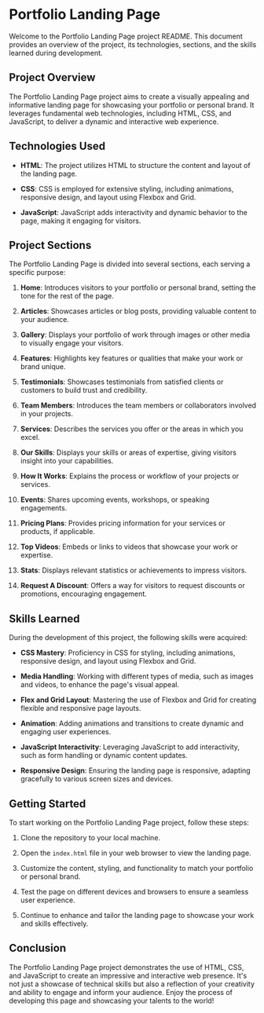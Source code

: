 # Portfolio Landing Page

Welcome to the Portfolio Landing Page project README. This document provides an overview of the project, its technologies, sections, and the skills learned during development.

## Project Overview

The Portfolio Landing Page project aims to create a visually appealing and informative landing page for showcasing your portfolio or personal brand. It leverages fundamental web technologies, including HTML, CSS, and JavaScript, to deliver a dynamic and interactive web experience.

## Technologies Used

- **HTML**: The project utilizes HTML to structure the content and layout of the landing page.

- **CSS**: CSS is employed for extensive styling, including animations, responsive design, and layout using Flexbox and Grid.

- **JavaScript**: JavaScript adds interactivity and dynamic behavior to the page, making it engaging for visitors.

## Project Sections

The Portfolio Landing Page is divided into several sections, each serving a specific purpose:

1. **Home**: Introduces visitors to your portfolio or personal brand, setting the tone for the rest of the page.

2. **Articles**: Showcases articles or blog posts, providing valuable content to your audience.

3. **Gallery**: Displays your portfolio of work through images or other media to visually engage your visitors.

4. **Features**: Highlights key features or qualities that make your work or brand unique.

5. **Testimonials**: Showcases testimonials from satisfied clients or customers to build trust and credibility.

6. **Team Members**: Introduces the team members or collaborators involved in your projects.

7. **Services**: Describes the services you offer or the areas in which you excel.

8. **Our Skills**: Displays your skills or areas of expertise, giving visitors insight into your capabilities.

9. **How It Works**: Explains the process or workflow of your projects or services.

10. **Events**: Shares upcoming events, workshops, or speaking engagements.

11. **Pricing Plans**: Provides pricing information for your services or products, if applicable.

12. **Top Videos**: Embeds or links to videos that showcase your work or expertise.

13. **Stats**: Displays relevant statistics or achievements to impress visitors.

14. **Request A Discount**: Offers a way for visitors to request discounts or promotions, encouraging engagement.

## Skills Learned

During the development of this project, the following skills were acquired:

- **CSS Mastery**: Proficiency in CSS for styling, including animations, responsive design, and layout using Flexbox and Grid.

- **Media Handling**: Working with different types of media, such as images and videos, to enhance the page's visual appeal.

- **Flex and Grid Layout**: Mastering the use of Flexbox and Grid for creating flexible and responsive page layouts.

- **Animation**: Adding animations and transitions to create dynamic and engaging user experiences.

- **JavaScript Interactivity**: Leveraging JavaScript to add interactivity, such as form handling or dynamic content updates.

- **Responsive Design**: Ensuring the landing page is responsive, adapting gracefully to various screen sizes and devices.

## Getting Started

To start working on the Portfolio Landing Page project, follow these steps:

1. Clone the repository to your local machine.

2. Open the `index.html` file in your web browser to view the landing page.

3. Customize the content, styling, and functionality to match your portfolio or personal brand.

4. Test the page on different devices and browsers to ensure a seamless user experience.

5. Continue to enhance and tailor the landing page to showcase your work and skills effectively.

## Conclusion

The Portfolio Landing Page project demonstrates the use of HTML, CSS, and JavaScript to create an impressive and interactive web presence. It's not just a showcase of technical skills but also a reflection of your creativity and ability to engage and inform your audience. Enjoy the process of developing this page and showcasing your talents to the world!
